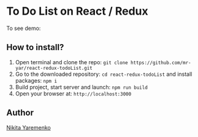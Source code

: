 # To Do List on React / Redux

To see demo: 

## How to install?

1. Open terminal and clone the repo: `git clone https://github.com/mr-yar/react-redux-todoList.git`
2. Go to the downloaded repository: `cd react-redux-todoList` and install packages: `npm i`
3. Build project, start server and launch: `npm run build`
4. Open your browser at: `http://localhost:3000`

## Author
[Nikita Yaremenko](https://github.com/mr-yar)
